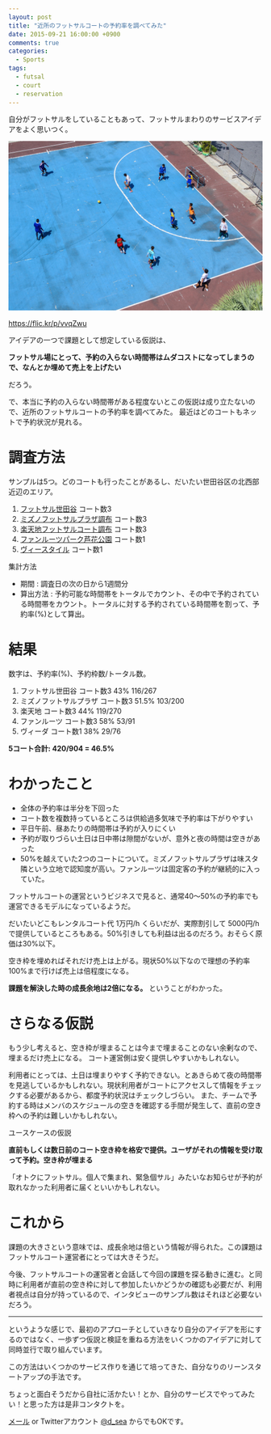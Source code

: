 ```yaml
---
layout: post
title: "近所のフットサルコートの予約率を調べてみた"
date: 2015-09-21 16:00:00 +0900
comments: true
categories:
  - Sports
tags:
  - futsal
  - court
  - reservation
---
```

自分がフットサルをしていることもあって、フットサルまわりのサービスアイデアをよく思いつく。

![](/images/2015/09/20150921-futsal-court.jpg)

https://flic.kr/p/vvqZwu

アイデアの一つで課題として想定している仮説は、

**フットサル場にとって、予約の入らない時間帯はムダコストになってしまうので、なんとか埋めて売上を上げたい**

だろう。

で、本当に予約の入らない時間帯がある程度ないとこの仮説は成り立たないので、近所のフットサルコートの予約率を調べてみた。
最近はどのコートもネットで予約状況が見れる。

# 調査方法

サンプルは5つ。どのコートも行ったことがあるし、だいたい世田谷区の北西部近辺のエリア。

1. [フットサル世田谷](http://futsalsetagaya.lolipop.jp/) コート数3
1. [ミズノフットサルプラザ調布](http://www.mfpnet.com/chofu/) コート数3
1. [楽天地フットサルコート調布](http://rakutenchi-oasis.com/chofu/) コート数3
1. [ファンルーツパーク芦花公園](http://www.funroots.net/funrootspark/index.html) コート数1
1. [ヴィースタイル](http://vei-style.com/futsal/index.html) コート数1

集計方法

* 期間 : 調査日の次の日から1週間分
* 算出方法 : 予約可能な時間帯をトータルでカウント、その中で予約されている時間帯をカウント。トータルに対する予約されている時間帯を割って、予約率(%)として算出。

# 結果

数字は、予約率(%)、予約枠数/トータル数。

1. フットサル世田谷 コート数3 43% 116/267
1. ミズノフットサルプラザ コート数3 51.5% 103/200
1. 楽天地 コート数3 44% 119/270
1. ファンルーツ コート数3 58% 53/91
1. ヴィーダ コート数1 38% 29/76

**5コート合計: 420/904 = 46.5%**

# わかったこと

* 全体の予約率は半分を下回った
* コート数を複数持っているところは供給過多気味で予約率は下がりやすい
* 平日午前、昼あたりの時間帯は予約が入りにくい
* 予約が取りづらい土日は日中帯は隙間がないが、意外と夜の時間は空きがあった
* 50%を越えていた2つのコートについて。ミズノフットサルプラザは味スタ隣という立地で認知度が高い。ファンルーツは固定客の予約が継続的に入っていた。

フットサルコートの運営というビジネスで見ると、通常40〜50%の予約率でも運営できるモデルになっているようだ。

だいたいどこもレンタルコート代 1万円/h くらいだが、実際割引して 5000円/h で提供しているところもある。50%引きしても利益は出るのだろう。おそらく原価は30%以下。

空き枠を埋めればそれだけ売上は上がる。現状50%以下なので理想の予約率100%まで行けば売上は倍程度になる。

**課題を解決した時の成長余地は2倍になる。** ということがわかった。

# さらなる仮説

もう少し考えると、空き枠が埋まることは今まで埋まることのない余剰なので、埋まるだけ売上になる。
コート運営側は安く提供しやすいかもしれない。

利用者にとっては、土日は埋まりやすく予約できない。とあきらめて夜の時間帯を見逃しているかもしれない。現状利用者がコートにアクセスして情報をチェックする必要があるから、都度予約状況はチェックしづらい。
また、チームで予約する時はメンバのスケジュールの空きを確認する手間が発生して、直前の空き枠への予約は難しいかもしれない。

ユースケースの仮説

**直前もしくは数日前のコート空き枠を格安で提供。ユーザがそれの情報を受け取って予約。空き枠が埋まる**

「オトクにフットサル。個人で集まれ、緊急個サル」みたいなお知らせが予約が取れなかった利用者に届くといいかもしれない。

# これから

課題の大きさという意味では、成長余地は倍という情報が得られた。この課題はフットサルコート運営者にとっては大きそうだ。

今後、フットサルコートの運営者と会話して今回の課題を探る動きに進む。と同時に利用者が直前の空き枠に対して参加したいかどうかの確認も必要だが、利用者視点は自分が持っているので、インタビューのサンプル数はそれほど必要ないだろう。

<hr>

というような感じで、最初のアプローチとしていきなり自分のアイデアを形にするのではなく、一歩ずつ仮説と検証を重ねる方法をいくつかのアイデアに対して同時並行で取り組んでいます。

この方法はいくつかのサービス作りを通じて培ってきた、自分なりのリーンスタートアップの手法です。

ちょっと面白そうだから自社に活かたい！とか、自分のサービスでやってみたい！と思った方は是非コンタクトを。

[メール](mailto:dee.sea@gmail.com) or Twitterアカウント [@d_sea](https://twitter.com/d_sea) からでもOKです。
